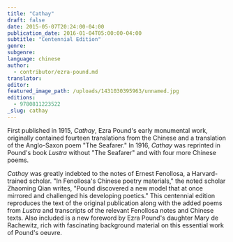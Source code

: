 ```yaml
---
title: "Cathay"
draft: false
date: 2015-05-07T20:24:00-04:00
publication_date: 2016-01-04T05:00:00-04:00
subtitle: "Centennial Edition"
genre:
subgenre:
language: chinese
author:
  - contributor/ezra-pound.md
translator:
editor:
featured_image_path: /uploads/1431030395963/unnamed.jpg
editions:
  - 9780811223522
_slug: cathay
---
```


First published in 1915, _Cathay_, Ezra Pound's early monumental work, originally contained fourteen translations from the Chinese and a translation of the Anglo-Saxon poem "The Seafarer." In 1916, _Cathay_ was reprinted in Pound's book _Lustra_ without "The Seafarer" and with four more Chinese poems.

_Cathay_ was greatly indebted to the notes of Ernest Fenollosa, a Harvard-trained scholar. "In Fenollosa's Chinese poetry materials," the noted scholar Zhaoming Qian writes, "Pound discovered a new model that at once mirrored and challenged his developing poetics." This centennial edition reproduces the text of the original publication along with the added poems from _Lustra_ and transcripts of the relevant Fenollosa notes and Chinese texts. Also included is a new foreword by Ezra Pound's daughter Mary de Rachewitz, rich with fascinating background material on this essential work of Pound's oeuvre.

